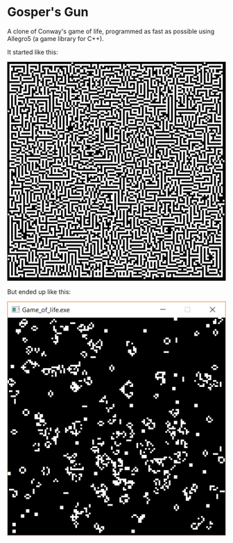 # Gosper's Gun
A clone of Conway's game of life, programmed as fast as possible using Allegro5 (a game library for C++).

It started like this: 

![Alt text](conway.PNG?raw=true "Conway Maze")

But ended up like this: 

![Alt text](conway_legit.PNG?raw=true "Conway Maze")
